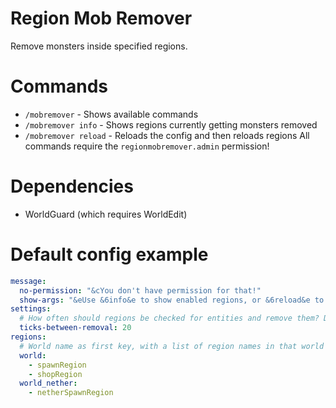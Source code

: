 # Region Mob Remover
Remove monsters inside specified regions.

# Commands
- `/mobremover` - Shows available commands
- `/mobremover info` - Shows regions currently getting monsters removed
- `/mobremover reload` - Reloads the config and then reloads regions
All commands require the `regionmobremover.admin` permission!

# Dependencies
- WorldGuard (which requires WorldEdit)

# Default config example
```yaml
message:
  no-permission: "&cYou don't have permission for that!"
  show-args: "&eUse &6info&e to show enabled regions, or &6reload&e to reload configuration"
settings:
  # How often should regions be checked for entities and remove them? Default 20 ticks (1 second)
  ticks-between-removal: 20
regions:
  # World name as first key, with a list of region names in that world where monsters will be removed.
  world:
    - spawnRegion
    - shopRegion
  world_nether:
    - netherSpawnRegion
```